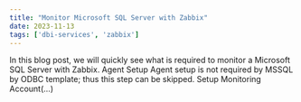 ```yaml
---
title: "Monitor Microsoft SQL Server with Zabbix"
date: 2023-11-13
tags: ['dbi-services', 'zabbix']
---
```

In this blog post, we will quickly see what is required to monitor a Microsoft SQL Server with Zabbix. Agent Setup Agent setup is not required by MSSQL by ODBC template; thus this step can be skipped. Setup Monitoring Account(…)